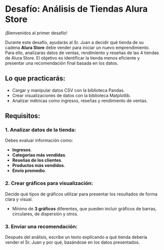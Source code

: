 # Desafío: Análisis de Tiendas Alura Store

¡Bienvenidos al primer desafío!

Durante este desafío, ayudarás al Sr. Juan a decidir qué tienda de su cadena **Alura Store** debe vender para iniciar un nuevo emprendimiento. Para ello, analizarás datos de ventas, rendimiento y reseñas de las 4 tiendas de Alura Store. El objetivo es identificar la tienda menos eficiente y presentar una recomendación final basada en los datos.

## Lo que practicarás:

- Cargar y manipular datos CSV con la biblioteca Pandas.
- Crear visualizaciones de datos con la biblioteca Matplotlib.
- Analizar métricas como ingresos, reseñas y rendimiento de ventas.

## Requisitos:

### 1. **Analizar datos de la tienda:**
   Debes evaluar información como:
   - **Ingresos**.
   - **Categorías más vendidas**.
   - **Reseñas de los clientes**.
   - **Productos más vendidos**.
   - **Envío promedio**.

### 2. **Crear gráficos para visualización:**
   Decide qué tipos de gráficos utilizar para presentar los resultados de forma clara y visual.
   - Mínimo de **3 gráficos** diferentes, que pueden incluir gráficos de barras, circulares, de dispersión y otros.

### 3. **Enviar una recomendación:**
   Después del análisis, escribe un texto explicando a qué tienda debería vender el Sr. Juan y por qué, basándose en los datos presentados.
